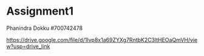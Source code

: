 # Assignment1

Phanindra Dokku 
#700742478

https://drive.google.com/file/d/1Ivp8x1a69ZYXg7RntbK2C3ltHEOaQmVH/view?usp=drive_link
